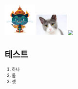 <img src='yaktocat.png' width=100>
<img src='고양이.png' width=100>
<img src='webraw' width=100>


# 테스트

1. 하나
2. 둘
3. 셋
